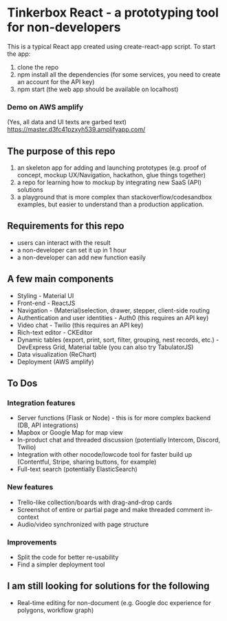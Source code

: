 # Tinkerbox React - a prototyping tool for non-developers 

This is a typical React app created using create-react-app script. To start the app: 
1. clone the repo
2. npm install all the dependencies (for some services, you need to create an account for the API key) 
3. npm start (the web app should be available on localhost)

### Demo on AWS amplify
(Yes, all data and UI texts are garbed text) 
https://master.d3fc41pzxyh539.amplifyapp.com/


## The purpose of this repo 
1. an skeleton app for adding and launching prototypes (e.g. proof of concept, mockup UX/Navigation, hackathon, glue things together) 
2. a repo for learning how to mockup by integrating new SaaS (API) solutions 
3. a playground that is more complex than stackoverflow/codesandbox examples, but easier to understand than a production application. 

## Requirements for this repo 
* users can interact with the result 
* a non-developer can set it up in 1 hour
* a non-developer can add new function easily

## A few main components 
* Styling - Material UI 
* Front-end - ReactJS
* Navigation - (Material)selection, drawer, stepper, client-side routing 
* Authentication and user identities - Auth0 (this requires an API key) 
* Video chat - Twilio (this requires an API key)
* Rich-text editor - CKEditor 
* Dynamic tables (export, print, sort, filter, grouping, nest records, etc.) - DevExpress Grid, Material table (you can also try TabulatorJS) 
* Data visualization (ReChart) 
* Deployment (AWS amplify) 

## To Dos
### Integration features 
* Server functions (Flask or Node) - this is for more complex backend (DB, API integrations) 
* Mapbox or Google Map for map view 
* In-product chat and threaded discussion (potentially Intercom, Discord, Twilio) 
* Integration with other nocode/lowcode tool for faster build up (Contentful, Stripe, sharing buttons, for example) 
* Full-text search (potentially ElasticSearch) 

### New features 
* Trello-like collection/boards with drag-and-drop cards
* Screenshot of entire or partial page and make threaded comment in-context  
* Audio/video synchronized with page structure

### Improvements 
* Split the code for better re-usability 
* Find a simpler deployment tool

## I am still looking for solutions for the following 
* Real-time editing for non-document (e.g. Google doc experience for polygons, workflow graph) 


